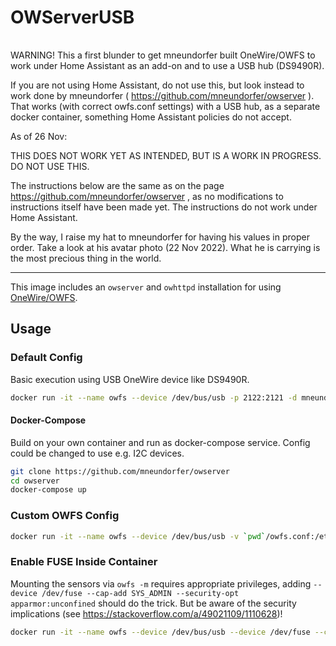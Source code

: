 # OWServerUSB

|   |   |   |   |   |
| - | - | - | - | - |


WARNING! This a first blunder to get mneundorfer built OneWire/OWFS to work under Home Assistant as an add-on and to use a USB hub (DS9490R).

If you are not using Home Assistant, do not use this, but look instead to work done by mneundorfer ( https://github.com/mneundorfer/owserver ). That works (with correct owfs.conf settings) with a USB hub, as a separate docker container, something Home Assistant policies do not accept. 

As of 26 Nov:

THIS DOES NOT WORK YET AS INTENDED, BUT IS A WORK IN PROGRESS. DO NOT USE THIS.

The instructions below are the same as on the page https://github.com/mneundorfer/owserver , as no modifications to instructions itself have been made yet. The instructions do not work under Home Assistant. 

By the way, I raise my hat to mneundorfer for having his values in proper order. Take a look at his avatar photo (22 Nov 2022). What he is carrying is the most precious thing in the world.

-----

This image includes an `owserver` and `owhttpd` installation for using [OneWire/OWFS](http://owfs.org/).

## Usage

### Default Config
Basic execution using USB OneWire device like DS9490R.
```bash
docker run -it --name owfs --device /dev/bus/usb -p 2122:2121 -d mneundorfer/owserver:latest
```
#### Docker-Compose
Build on your own container and run as docker-compose service. Config could be changed to use e.g. I2C devices.

```bash
git clone https://github.com/mneundorfer/owserver
cd owserver
docker-compose up
```

### Custom OWFS Config

```bash
docker run -it --name owfs --device /dev/bus/usb -v `pwd`/owfs.conf:/etc/owfs.conf:ro -p 2122:2121 -d mneundorfer/owserver:latest
```

### Enable FUSE Inside Container

Mounting the sensors via `owfs -m` requires appropriate privileges, adding `--device /dev/fuse --cap-add SYS_ADMIN --security-opt apparmor:unconfined` should do the trick. But be aware of the security implications (see  https://stackoverflow.com/a/49021109/1110628)!

```bash
docker run -it --name owfs --device /dev/bus/usb --device /dev/fuse --cap-add SYS_ADMIN --security-opt apparmor:unconfined -p 2122:2121 -d mneundorfer/owserver:latest
```

